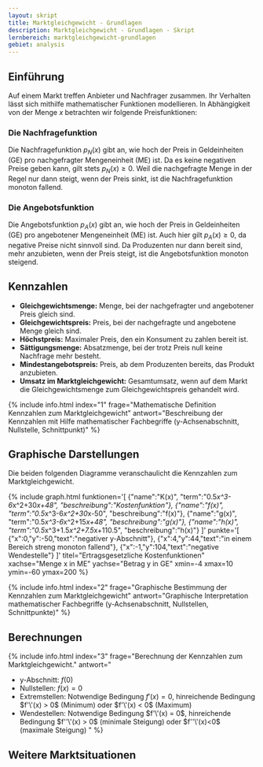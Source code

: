 ```yaml
---
layout: skript
title: Marktgleichgewicht - Grundlagen
description: Marktgleichgewicht - Grundlagen - Skript
lernbereich: marktgleichgewicht-grundlagen
gebiet: analysis
---
```


## Einführung

Auf einem Markt treffen Anbieter und Nachfrager zusammen. Ihr Verhalten lässt sich mithilfe mathematischer Funktionen modellieren. In Abhängigkeit von der Menge $x$ betrachten wir folgende Preisfunktionen:

### Die Nachfragefunktion

Die Nachfragefunktion $p_N(x)$ gibt an, wie hoch der Preis in Geldeinheiten (GE) pro nachgefragter Mengeneinheit (ME) ist. Da es keine negativen Preise geben kann, gilt stets $p_N(x)\geq0$. Weil die nachgefragte Menge in der Regel nur dann steigt, wenn der Preis sinkt, ist die Nachfragefunktion monoton fallend.

### Die Angebotsfunktion

Die Angebotsfunktion $p_A(x)$ gibt an, wie hoch der Preis in Geldeinheiten (GE) pro angebotener Mengeneinheit (ME) ist. Auch hier gilt $p_A(x)\geq0$, da negative Preise nicht sinnvoll sind. Da Produzenten nur dann bereit sind, mehr anzubieten, wenn der Preis steigt, ist die Angebotsfunktion monoton steigend.

## Kennzahlen

- **Gleichgewichtsmenge:** Menge, bei der nachgefragter und angebotener Preis gleich sind.
- **Gleichgewichtspreis:** Preis, bei der nachgefragte und angebotene Menge gleich sind.
- **Höchstpreis:** Maximaler Preis, den ein Konsument zu zahlen bereit ist.
- **Sättigungsmenge:** Absatzmenge, bei der trotz Preis null keine Nachfrage mehr besteht.
- **Mindestangebotspreis:** Preis, ab dem Produzenten bereits, das Produkt anzubieten.
- **Umsatz im Marktgleichgewicht:** Gesamtumsatz, wenn auf dem Markt die Gleichgewichtsmenge zum Gleichgewichtspreis gehandelt wird.

{% include info.html
index="1"
frage="Mathematische Definition Kennzahlen zum Marktgleichgewicht"
antwort="Beschreibung der Kennzahlen mit Hilfe mathematischer Fachbegriffe (y-Achsenabschnitt, Nullstelle, Schnittpunkt)"
%}

<div id="skript-aufgabe-1"></div>

## Graphische Darstellungen

Die beiden folgenden Diagramme veranschaulicht die Kennzahlen zum Marktgleichgewicht.

{% include graph.html
   funktionen='[
    {"name":"K(x)", "term":"0.5*x^3-6*x^2+30*x+48", "beschreibung":"Kostenfunktion"},
    {"name":"f(x)", "term":"0.5*x^3-6*x^2+30*x-50", "beschreibung":"f(x)"},
    {"name":"g(x)", "term":"0.5*x^3-6*x^2+15*x+48", "beschreibung":"g(x)"},
    {"name":"h(x)", "term":"0.5*x^3+1.5*x^2+7.5*x+110.5", "beschreibung":"h(x)"}
   ]'
    punkte='[
     {"x":0,"y":-50,"text":"negativer y-Abschnitt"},
     {"x":4,"y":44,"text":"in einem Bereich streng monoton fallend"},
     {"x":-1,"y":104,"text":"negative Wendestelle"}
   ]'
   titel="Ertragsgesetzliche Kostenfunktionen"
   xachse="Menge x in ME"
   yachse="Betrag y in GE"
   xmin=-4
   xmax=10
   ymin=-60
   ymax=200
%}

{% include info.html
index="2"
frage="Graphische Bestimmung der Kennzahlen zum Marktgleichgewicht"
antwort="Graphische Interpretation mathematischer Fachbegriffe (y-Achsenabschnitt, Nullstellen, Schnittpunkte)"
%}

<div id="skript-aufgabe-2"></div>

## Berechnungen

{% include info.html
index="3"
frage="Berechnung der Kennzahlen zum Marktgleichgewicht."
antwort="

- y-Abschnitt: $f(0)$
- Nullstellen: $f(x)=0$
- Extremstellen: Notwendige Bedingung $f'(x) = 0$, hinreichende Bedingung $f'\'(x) > 0$ (Minimum) oder $f'\'(x) < 0$ (Maximum)
- Wendestellen: Notwendige Bedingung $f'\'(x) = 0$, hinreichende Bedingung $f''\'(x) > 0$ (minimale Steigung) oder $f''\'(x)<0$ (maximale Steigung)
  "
  %}

<div id="skript-aufgabe-3"></div>

## Weitere Marktsituationen
